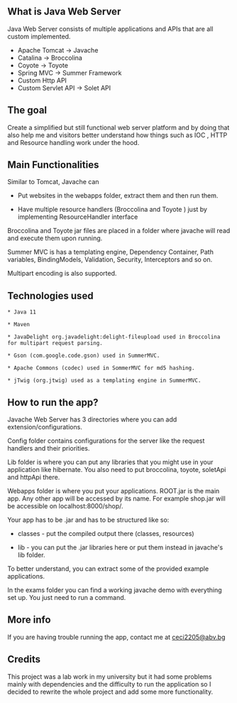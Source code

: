 
What is Java Web Server
-----------------------
Java Web Server consists of multiple applications and APIs that are all custom implemented.
* Apache Tomcat -> Javache
* Catalina  -> Broccolina
* Coyote -> Toyote
* Spring MVC -> Summer Framework
* Custom Http API
* Custom Servlet API -> Solet API

The goal
-------
Create a simplified but still functional web server platform and by doing that also help me and
visitors better understand how things such as IOC , HTTP and Resource handling work under the hood.

Main Functionalities
-------------------
Similar to  Tomcat, Javache can
  * Put websites in the webapps folder, extract them and then run them.

  * Have multiple resource handlers (Broccolina and Toyote ) just by implementing ResourceHandler interface

Broccolina and Toyote jar files are placed in a folder where javache will read and execute them upon running.

Summer MVC is has a templating engine, Dependency Container, Path variables, BindingModels, Validation, Security, Interceptors
and so on.

Multipart encoding is also supported.

Technologies used
---------------------
	* Java 11
	
	* Maven
	
	* JavaDelight org.javadelight:delight-fileupload used in Broccolina for multipart request parsing.
	
	* Gson (com.google.code.gson) used in SummerMVC.
	
	* Apache Commons (codec) used in SommerMVC for md5 hashing.
	
	* jTwig (org.jtwig) used as a templating engine in SummerMVC.
	
How to run the app?
------------------
Javache Web Server has 3 directories where you can add extension/configurations.

Config folder contains configurations for the server like the request handlers and their priorities.

Lib folder is where you can put any libraries that you might use in your application like hibernate.
You also need to put broccolina, toyote, soletApi and httpApi there.

Webapps folder is where you put your applications. ROOT.jar is the main app. Any other app
will be accessed by its name. For example shop.jar will be accessible on localhost:8000/shop/.

Your app has to be .jar and has to be structured like so:
* classes - put the compiled output there (classes, resources)

* lib - you can put the .jar libraries here or put them instead in javache's lib folder.

To better understand, you can extract some of the provided example applications.

In the exams folder you can find a working javache demo with everything set up.
You just need to run a command.

More info
-------------
If you are having trouble running the app, contact me at ceci2205@abv.bg

Credits
-------
This project was a lab work in my university but it had some problems mainly with dependencies and the 
difficulty to run the application so I decided to rewrite the whole project and add some more
functionality.

